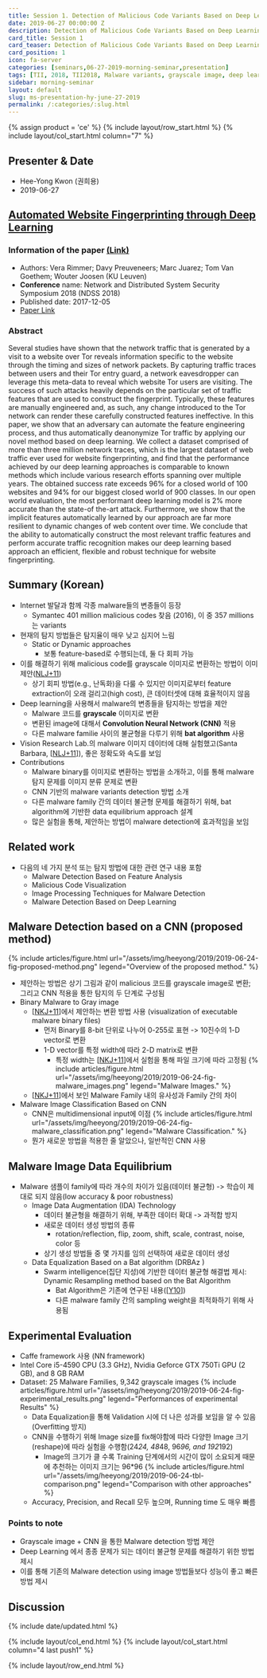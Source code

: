 ```yaml
---
title: Session 1. Detection of Malicious Code Variants Based on Deep Learning
date: 2019-06-27 00:00:00 Z
description: Detection of Malicious Code Variants Based on Deep Learning
card_title: Session 1
card_teaser: Detection of Malicious Code Variants Based on Deep Learning
card_position: 1
icon: fa-server
categories: [seminars,06-27-2019-morning-seminar,presentation]
tags: [TII, 2018, TII2018, Malware variants, grayscale image, deep learning, convolution neural network, bat algorithm]
sidebar: morning-seminar
layout: default
slug: ms-presentation-hy-june-27-2019
permalink: /:categories/:slug.html
---
```


{% assign product = 'ce' %}
{% include layout/row_start.html %}
{% include layout/col_start.html column="7" %}

## Presenter & Date
+ Hee-Yong Kwon (권희용)
+ 2019-06-27

## [Automated Website Fingerprinting through Deep Learning](https://inhaucs.github.io/seminars/06-27-2019-morning-seminar/presentation/ms-presentation-sy-june-27-2019.html)

### Information of the paper [(Link)](https://arxiv.org/pdf/1708.06376)
+ Authors: Vera Rimmer; Davy Preuveneers; Marc Juarez; Tom Van Goethem; Wouter Joosen (KU Leuven)
+ **Conference** name: Network and Distributed System Security Symposium 2018 (NDSS 2018)
+ Published date: 2017-12-05
+ [Paper Link](https://arxiv.org/pdf/1708.06376.pdf)


### Abstract
Several studies have shown that the network traffic that is generated by a visit to a website over Tor reveals information specific to the website through the timing and sizes of network packets. By capturing traffic traces between users and their Tor entry guard, a network eavesdropper can leverage this meta-data to reveal which website Tor users are visiting. The success of such attacks heavily depends on the particular set of traffic features that are used to construct the fingerprint. Typically, these features are manually engineered and, as such, any change introduced to the Tor network can render these carefully constructed features ineffective. In this paper, we show that an adversary can automate the feature engineering process, and thus automatically deanonymize Tor traffic by applying our novel method based on deep learning. We collect a dataset comprised of more than three million network traces, which is the largest dataset of web traffic ever used for website fingerprinting, and find that the performance achieved by our deep learning approaches is comparable to known methods which include various research efforts spanning over multiple years. The obtained success rate exceeds 96% for a closed world of 100 websites and 94% for our biggest closed world of 900 classes. In our open world evaluation, the most performant deep learning model is 2% more accurate than the state-of the-art attack. Furthermore, we show that the implicit features automatically learned by our approach are far more resilient to dynamic changes of web content over time. We conclude that the ability to automatically construct the most relevant traffic features and perform accurate traffic recognition makes our deep learning based approach an efficient, flexible and robust technique for website fingerprinting.


## Summary (Korean)
+ Internet 발달과 함께 각종 malware들의 변종들이 등장
  + Symantec 401 million malicious codes 찾음 (2016), 이 중 357 millions는 variants
+ 현재의 탐지 방법들은 탐지율이 매우 낮고 심지어 느림
  + Static or Dynamic approaches
    + 보통 feature-based로 수행되는데, 둘 다 회피 가능
+ 이를 해결하기 위해 malicious code를 grayscale 이미지로 변환하는 방법이 이미 제안([NLJ+11])
  + 상기 회피 방법(e.g., 난독화)을 다룰 수 있지만 이미지로부터 feature extraction이 오래 걸리고(high cost), 큰 데이터셋에 대해 효율적이지 않음
+ Deep learning을 사용해서 malware의 변종들을 탐지하는 방법을 제안
  + Malware 코드를 **grayscale** 이미지로 변환
  + 변환된 image에 대해서 **Convolution Neural Network (CNN)** 적용
  + 다른 malware familie 사이의 불균형을 다루기 위해 **bat algorithm** 사용
+ Vision Research Lab.의 malware 이미지 데이터에 대해 실험했고(Santa Barbara, [[NLJ+11]]), 좋은 정확도와 속도를 보임
+ Contributions
  + Malware binary를 이미지로 변환하는 방법을 소개하고, 이를 통해 malware 탐지 문제를 이미지 분류 문제로 변환
  + CNN 기반의 malware variants detection 방법 소개
  + 다른 malware family 간의 데이터 불균형 문제를 해결하기 위해, bat algorithm에 기반한 data equilibrium approach 설계
  + 많은 실험을 통해, 제안하는 방법이 malware detection에 효과적임을 보임

[NLJ+11]: <https://dl.acm.org/citation.cfm?id=2016908> "Nataraj, Lakshmanan, et al. “Malware images: visualization and automatic classification.” Proceedings of the 8th international symposium on visualization for cyber security. ACM, 2011."


## Related work
+ 다음의 네 가지 분석 또는 탐지 방법에 대한 관련 연구 내용 포함
  + Malware Detection Based on Feature Analysis
  + Malicious Code Visualization
  + Image Processing Techniques for Malware Detection
  + Malware Detection Based on Deep Learning


## Malware Detection based on a CNN (proposed method)
{% include articles/figure.html url="/assets/img/heeyong/2019/2019-06-24-fig-proposed-method.png" legend="Overview of the proposed method." %}
+ 제안하는 방법은 상기 그림과 같이 malicious 코드를 grayscale image로 변환; 그리고 CNN 적용을 통한 탐지의 두 단계로 구성됨
+ Binary Malware to Gray image
  + [[NKJ+11]]에서 제안하는 변환 방법 사용 (visualization of executable malware binary files)
    + 먼저 Binary를 8-bit 단위로 나누어 0-255로 표현 -> 10진수의 1-D vector로 변환
    + 1-D vector를 특정 width에 따라 2-D matrix로 변환
      + 특정 width는 [[NKJ+11]]에서 실험을 통해 파일 크기에 따라 고정됨
{% include articles/figure.html url="/assets/img/heeyong/2019/2019-06-24-fig-malware_images.png" legend="Malware Images." %}
  + [[NKJ+11]]에서 보인 Malware Family 내의 유사성과 Family 간의 차이
+ Malware Image Classification Based on CNN
  + CNN은 multidimensional input에 이점
{% include articles/figure.html url="/assets/img/heeyong/2019/2019-06-24-fig-malware_classification.png" legend="Malware Classification." %}
  + 뭔가 새로운 방법을 적용한 줄 알았으나, 일반적인 CNN 사용

[NKJ+11]: <https://dl.acm.org/citation.cfm?id=2016908> "L. Nataraj, S. Karthikeyan, G. Jacob, andB.Manjunath, “Malware images: visualization and automatic classification,” in Proc. 8th Int. Symp. Vis. Cyber Security, 2011, Paper 4."


## Malware Image Data Equilibrium
+ Malware 샘플이 family에 따라 개수의 차이가 있음(데이터 불균형) -> 학습이 제대로 되지 않음(low accuracy & poor robustness)
  + Image Data Augmentation (IDA) Technology
    + 데이터 불균형을 해결하기 위해, 부족한 데이터 확대 -> 과적합 방지
    + 새로운 데이터 생성 방법의 종류
      + rotation/reflection, flip, zoom, shift, scale, contrast, noise, color 등
    + 상기 생성 방법들 중 몇 가지를 임의 선택하여 새로운 데이터 생성
  + Data Equalization Based on a Bat algorithm (DRBAz )
    + Swarm intelligence(집단 지성)에 기반한 데이터 불균형 해결법 제시: Dynamic Resampling method based on the Bat Algorithm
      + Bat Algorithm은 기존에 연구된 내용([[Y10]])
      + 다른 malware family 간의 sampling weight을 최적화하기 위해 사용됨

[Y10]: <https://link.springer.com/chapter/10.1007/978-3-642-12538-6_6> "X.-S.Yang, “A new metaheuristic bat-inspired algorithm,” Nature Inspired Cooperative Strategies for Optimization (NICSO 2010), New York, NY, USA: Springer, pp. 65–74, 2010."


## Experimental Evaluation
+ Caffe framework 사용 (NN framework)
+ Intel Core i5-4590 CPU (3.3 GHz), Nvidia Geforce GTX 750Ti GPU (2 GB), and 8 GB RAM
+ Dataset: 25 Malware Families, 9,342 grayscale images
{% include articles/figure.html url="/assets/img/heeyong/2019/2019-06-24-fig-experimental_results.png" legend="Performances of experimental Results" %}
  + Data Equalization을 통해 Validation 시에 더 나은 성과를 보임을 알 수 있음 (Overfitting 방지)
  + CNN을 수행하기 위해 Image size를 fix해야함에 따라 다양한 Image 크기(reshape)에 따라 실험을 수행함(24*24, 48*48, 96*96, and 192*192)
    + Image의 크기가 클 수록 Training 단계에서의 시간이 많이 소요되게 때문에 추천하는 이미지 크기는 96*96
{% include articles/figure.html url="/assets/img/heeyong/2019/2019-06-24-tbl-comparison.png" legend="Comparison with other approaches" %}
  + Accuracy, Precision, and Recall 모두 높으며, Running time 도 매우 빠름


### Points to note
+ Grayscale image + CNN 을 통한 Malware detection 방법 제안
+ Deep Learning 에서 종종 문제가 되는 데이터 불균형 문제를 해결하기 위한 방법 제시
+ 이를 통해 기존의 Malware detection using image 방법들보다 성능이 좋고 빠른 방법 제시



## Discussion


{% include date/updated.html %}

{% include layout/col_end.html %}
{% include layout/col_start.html column="4 last push1" %}

{% include layout/row_end.html %}

